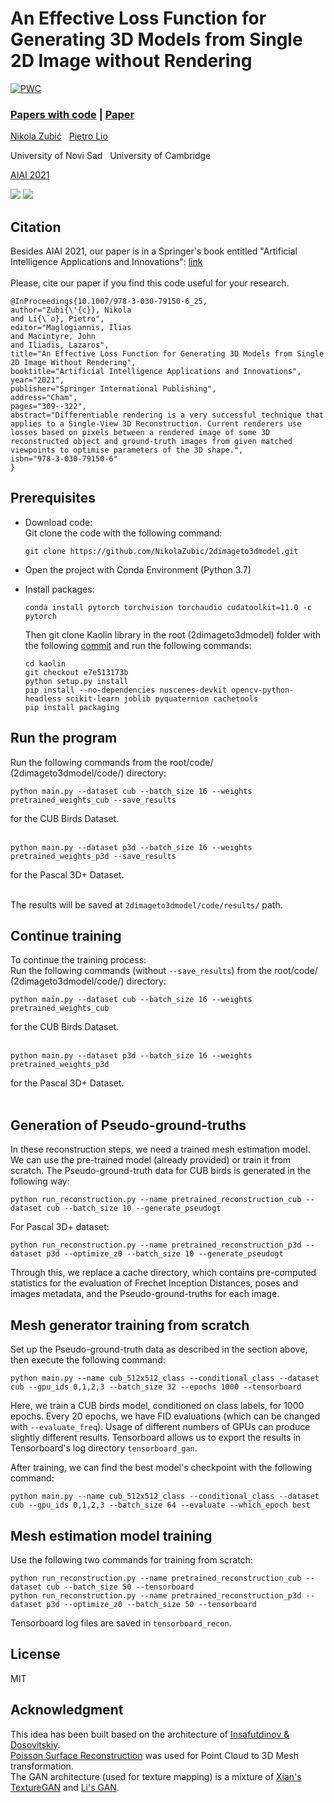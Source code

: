 # An Effective Loss Function for Generating 3D Models from Single 2D Image without Rendering

[![PWC](https://img.shields.io/endpoint.svg?url=https://paperswithcode.com/badge/an-effective-loss-function-for-generating-3d/single-view-3d-reconstruction-on-shapenet)](https://paperswithcode.com/sota/single-view-3d-reconstruction-on-shapenet?p=an-effective-loss-function-for-generating-3d)

### [Papers with code](https://paperswithcode.com/paper/an-effective-loss-function-for-generating-3d) | [Paper](https://arxiv.org/abs/2103.03390)

[Nikola Zubić](https://www.linkedin.com/in/nikola-zubi%C4%87-50458b18b/) &nbsp; [Pietro Lio](https://www.cl.cam.ac.uk/~pl219/) &nbsp;

University of Novi Sad &nbsp; University of Cambridge

[AIAI 2021](http://www.aiai2021.eu/)

![](https://raw.githubusercontent.com/NikolaZubic/2dimageto3dmodel/main/images/cub_birds/birds_dataset_test.png)
![](https://raw.githubusercontent.com/NikolaZubic/2dimageto3dmodel/main/images/pascal_3d/pretrained_weights_p3d.png)

## Citation
Besides AIAI 2021, our paper is in a Springer's book entitled "Artificial Intelligence Applications and Innovations": [link](https://link.springer.com/chapter/10.1007%2F978-3-030-79150-6_25)
<br><br>
Please, cite our paper if you find this code useful for your research.
```
@InProceedings{10.1007/978-3-030-79150-6_25,
author="Zubi{\'{c}}, Nikola
and Li{\`o}, Pietro",
editor="Maglogiannis, Ilias
and Macintyre, John
and Iliadis, Lazaros",
title="An Effective Loss Function for Generating 3D Models from Single 2D Image Without Rendering",
booktitle="Artificial Intelligence Applications and Innovations",
year="2021",
publisher="Springer International Publishing",
address="Cham",
pages="309--322",
abstract="Differentiable rendering is a very successful technique that applies to a Single-View 3D Reconstruction. Current renderers use losses based on pixels between a rendered image of some 3D reconstructed object and ground-truth images from given matched viewpoints to optimise parameters of the 3D shape.",
isbn="978-3-030-79150-6"
}
```

## Prerequisites
- Download code:<br>
  Git clone the code with the following command:
  ```
  git clone https://github.com/NikolaZubic/2dimageto3dmodel.git
  ```
- Open the project with Conda Environment (Python 3.7)

- Install packages:
  ```
  conda install pytorch torchvision torchaudio cudatoolkit=11.0 -c pytorch
  ```
  Then git clone Kaolin library in the root (2dimageto3dmodel) folder with the following [commit](https://github.com/NVIDIAGameWorks/kaolin/tree/e7e513173bd4159ae45be6b3e156a3ad156a3eb9) and run the following commands:
  ```
  cd kaolin
  git checkout e7e513173b
  python setup.py install
  pip install --no-dependencies nuscenes-devkit opencv-python-headless scikit-learn joblib pyquaternion cachetools
  pip install packaging
  ```
## Run the program
Run the following commands from the root/code/ (2dimageto3dmodel/code/) directory:<br>
```
python main.py --dataset cub --batch_size 16 --weights pretrained_weights_cub --save_results
```
for the CUB Birds Dataset.
<br><br>
```
python main.py --dataset p3d --batch_size 16 --weights pretrained_weights_p3d --save_results
```
for the Pascal 3D+ Dataset.<br><br>

The results will be saved at `2dimageto3dmodel/code/results/` path.

## Continue training
To continue the training process:<br>
Run the following commands (without ```--save_results```) from the root/code/ (2dimageto3dmodel/code/) directory:<br>
```
python main.py --dataset cub --batch_size 16 --weights pretrained_weights_cub
```
for the CUB Birds Dataset.
<br><br>
```
python main.py --dataset p3d --batch_size 16 --weights pretrained_weights_p3d
```
for the Pascal 3D+ Dataset.<br><br>
## Generation of Pseudo-ground-truths
In these reconstruction steps, we need a trained mesh estimation model. We can use the pre-trained model (already provided) or train it from scratch. The Pseudo-ground-truth data for CUB birds is generated in the following way:
```
python run_reconstruction.py --name pretrained_reconstruction_cub --dataset cub --batch_size 10 --generate_pseudogt
```
For Pascal 3D+ dataset:
```
python run_reconstruction.py --name pretrained_reconstruction_p3d --dataset p3d --optimize_z0 --batch_size 10 --generate_pseudogt
```
Through this, we replace a cache directory, which contains pre-computed statistics for the evaluation of Frechet Inception Distances, poses and images metadata, and the Pseudo-ground-truths for each image.

## Mesh generator training from scratch
Set up the Pseudo-ground-truth data as described in the section above, then execute the following command:
```
python main.py --name cub_512x512_class --conditional_class --dataset cub --gpu_ids 0,1,2,3 --batch_size 32 --epochs 1000 --tensorboard
```
Here, we train a CUB birds model, conditioned on class labels, for 1000 epochs. Every 20 epochs, we have FID evaluations (which can be changed with `--evaluate_freq`). Usage of different numbers of GPUs can produce slightly different results. Tensorboard allows us to export the results in Tensorboard's log directory `tensorboard_gan`.

After training, we can find the best model's checkpoint with the following command:
```
python main.py --name cub_512x512_class --conditional_class --dataset cub --gpu_ids 0,1,2,3 --batch_size 64 --evaluate --which_epoch best
```

## Mesh estimation model training
Use the following two commands for training from scratch:
```
python run_reconstruction.py --name pretrained_reconstruction_cub --dataset cub --batch_size 50 --tensorboard
python run_reconstruction.py --name pretrained_reconstruction_p3d --dataset p3d --optimize_z0 --batch_size 50 --tensorboard
```
Tensorboard log files are saved in `tensorboard_recon`.

## License
MIT

## Acknowledgment
This idea has been built based on the architecture of [Insafutdinov & Dosovitskiy](https://github.com/eldar/differentiable-point-clouds).<br>
[Poisson Surface Reconstruction](https://github.com/mmolero/pypoisson) was used for Point Cloud to 3D Mesh transformation.<br>
The GAN architecture (used for texture mapping) is a mixture of [Xian's TextureGAN](https://github.com/janesjanes/Pytorch-TextureGAN) and [Li's GAN](https://arxiv.org/abs/2101.10165).

